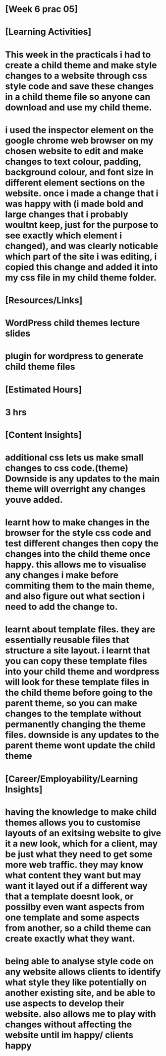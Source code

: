 # [Week 6 prac 05]

# [Learning Activities]

# This week in the practicals i had to create a child theme and make style changes to a website through css style code and save these changes in a child theme file so anyone can download and use my child theme.
# i used the inspector element on the google chrome web browser on my chosen website to edit and make changes to text colour, padding, background colour, and font size in different element sections on the website. once i made a change that i was happy with (i made bold and large changes that i probably woultnt keep, just for the purpose to see exactly which element i changed), and was clearly noticable which part of the site i was editing, i copied this change and added it into my css file in my child theme folder.

# [Resources/Links]

# WordPress child themes lecture slides
# plugin for wordpress to generate child theme files

# [Estimated Hours]

# 3 hrs

# [Content Insights]
# additional css lets us make small changes to css code.(theme) Downside is any updates to the main theme will overright any changes youve added.

# learnt how to make changes in the browser for the style css code and test different changes then copy the changes into the child theme once happy. this allows me to visualise any changes i make before commiting them to the main theme, and also figure out what section i need to add the change to.

# learnt about template files. they are essentially reusable files that structure a site layout. i learnt that you can copy these template files into your child theme and wordpress will look for these template files in the child theme before going to the parent theme, so you can make changes to the template without permanently changing the theme files. downside is any updates to the parent theme wont update the child theme

# [Career/Employability/Learning Insights]
# having the knowledge to make child themes allows you to customise layouts of an exitsing website to give it a new look, which for a client, may be just what they need to get some more web traffic. they may know what content they want but may want it layed out if a different way that a template doesnt look, or possilby even want aspects from one template and some aspects from another, so a child theme can create exactly what they want.

# being able to analyse style code on any website allows clients to identify what style they like potentially on another existing site, and be able to use aspects to develop their website. also allows me to play with changes without affecting the website until im happy/ clients happy
